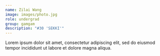 ```yaml
---
name: Zilai Wang
image: images/photo.jpg
role: undergrad
group: gamgam
description: "#30 'SEKKI'"
---
```


Lorem ipsum dolor sit amet, consectetur adipiscing elit, sed do eiusmod tempor incididunt ut labore et dolore magna aliqua.
